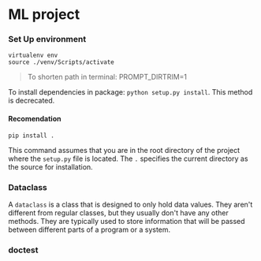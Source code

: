 # ML project

### Set Up environment
```
virtualenv env
source ./venv/Scripts/activate
```
> To shorten path in terminal: PROMPT_DIRTRIM=1

To install dependencies in package: `python setup.py install`. This method is decrecated.

#### Recomendation
```
pip install .
```
This command assumes that you are in the root directory of the project where the `setup.py` file is located. The `.` specifies the current directory as the source for installation.

### Dataclass
A `dataclass` is a class that is designed to only hold data values. They aren't different from regular classes, but they usually don't have any other methods. They are typically used to store information that will be passed between different parts of a program or a system.

### doctest
